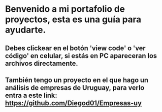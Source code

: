 # Benvenido a mi portafolio de proyectos, esta es una guía para ayudarte.
## Debes clickear en el botón 'view code' o 'ver código' en celular, si estás en PC apareceran los archivos directamente.



## También tengo un proyecto en el que hago un análisis de empresas de Uruguay, para verlo entra a este link: https://github.com/Diegod01/Empresas-uy
